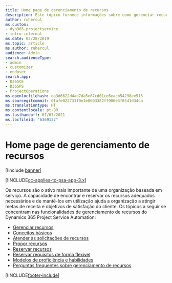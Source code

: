 ```yaml
---
title: Home page de gerenciamento de recursos
description: Este tópico fornece informações sobre como gerenciar recursos.
author: ruhercul
ms.custom:
- dyn365-projectservice
- intro-internal
ms.date: 03/28/2019
ms.topic: article
ms.author: ruhercul
audience: Admin
search.audienceType:
- admin
- customizer
- enduser
search.app:
- D365CE
- D365PS
- ProjectOperations
ms.openlocfilehash: da3d6622d4ad7da5e67cd01ce6eacb54298ee515
ms.sourcegitcommit: 0fafe022731f0e1e8693382ff906e3f8541d34ca
ms.translationtype: HT
ms.contentlocale: pt-BR
ms.lasthandoff: 07/07/2021
ms.locfileid: "6369137"
---
```

# <a name="resource-management-home-page"></a>Home page de gerenciamento de recursos

[!include [banner](../includes/psa-now-project-operations.md)]

[!INCLUDE[cc-applies-to-psa-app-3.x](../includes/cc-applies-to-psa-app-3x.md)]

Os recursos são o ativo mais importante de uma organização baseada em serviço. A capacidade de encontrar e reservar os recursos adequados necessários e de mantê-los em utilização ajuda a organização a atingir metas de receita e objetivos de satisfação do cliente. Os tópicos a seguir se concentram nas funcionalidades de gerenciamento de recursos do Dynamics 365 Project Service Automation:

- [Gerenciar recursos](manage-resources.md)
- [Conceitos básicos](reports-key-concepts.md)
- [Atender às solicitações de recursos](resource-management-fulfill-requests.md)
- [Propor recursos](resource-management-propose-resources.md)
- [Reservar recursos](resource-management-book-resources-scheduleboard.md)
- [Reservar requisitos de forma flexível](resource-management-softbook-requirements.md)
- [Modelos de proficiência e habilidades](resource-management-skills-proficiency.md)
- [Perguntas frequentes sobre gerenciamento de recursos](resource-management-faq.md)


[!INCLUDE[footer-include](../includes/footer-banner.md)]